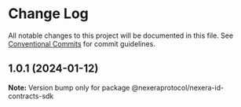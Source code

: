 # Change Log

All notable changes to this project will be documented in this file.
See [Conventional Commits](https://conventionalcommits.org) for commit guidelines.

## 1.0.1 (2024-01-12)

**Note:** Version bump only for package @nexeraprotocol/nexera-id-contracts-sdk
